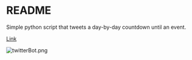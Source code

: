 # README #
Simple python script that tweets a day-by-day countdown until an event.

[Link](https://twitter.com/UntilSchool)

![twitterBot.png](https://bitbucket.org/repo/RGBj7K/images/2489510858-twitterBot.png)